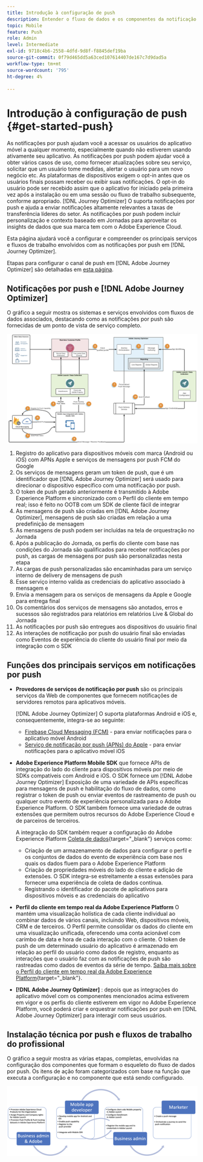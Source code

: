 ```yaml
---
title: Introdução à configuração de push
description: Entender o fluxo de dados e os componentes da notificação por push
topic: Mobile
feature: Push
role: Admin
level: Intermediate
exl-id: 9718c4b6-2558-4dfd-9d8f-f8845def19ba
source-git-commit: 0f79d465dd5a63ced107614407de167c7d9dad5a
workflow-type: tm+mt
source-wordcount: '795'
ht-degree: 4%

---
```


# Introdução à configuração de push {#get-started-push}

As notificações por push ajudam você a acessar os usuários do aplicativo móvel a qualquer momento, especialmente quando não estiverem usando ativamente seu aplicativo. As notificações por push podem ajudar você a obter vários casos de uso, como fornecer atualizações sobre seu serviço, solicitar que um usuário tome medidas, alertar o usuário para um novo negócio etc. As plataformas de dispositivos exigem o opt-in antes que os usuários finais possam receber ou exibir suas notificações. O opt-in do usuário pode ser recebido assim que o aplicativo for iniciado pela primeira vez após a instalação ou em uma sessão ou fluxo de trabalho subsequente, conforme apropriado. [!DNL Journey Optimizer] O suporta notificações por push e ajuda a enviar notificações altamente relevantes a taxas de transferência líderes do setor. As notificações por push podem incluir personalização e contexto baseado em Jornadas para aproveitar os insights de dados que sua marca tem com o Adobe Experience Cloud.

Esta página ajudará você a configurar e compreender os principais serviços e fluxos de trabalho envolvidos com as notificações por push em [!DNL Journey Optimizer].

Etapas para configurar o canal de push em [!DNL Adobe Journey Optimizer] são detalhadas em [esta página](push-configuration.md).

## Notificações por push e [!DNL Adobe Journey Optimizer]

O gráfico a seguir mostra os sistemas e serviços envolvidos com fluxos de dados associados, destacando como as notificações por push são fornecidas de um ponto de vista de serviço completo.

![](assets/push-flow.png)

1. Registro do aplicativo para dispositivos móveis com marca (Android ou iOS) com APNs Apple e serviços de mensagens por push FCM do Google
1. Os serviços de mensagens geram um token de push, que é um identificador que [!DNL Adobe Journey Optimizer] será usado para direcionar o dispositivo específico com uma notificação por push.
1. O token de push gerado anteriormente é transmitido à Adobe Experience Platform e sincronizado com o Perfil do cliente em tempo real; isso é feito no OOTB com um SDK de cliente fácil de integrar
1. As mensagens de push são criadas em [!DNL Adobe Journey Optimizer], mensagens de push são criadas em relação a uma predefinição de mensagem
1. As mensagens de push podem ser incluídas na tela de orquestração no Jornada
1. Após a publicação do Jornada, os perfis do cliente com base nas condições do Jornada são qualificados para receber notificações por push, as cargas de mensagens por push são personalizadas nesta etapa
1. As cargas de push personalizadas são encaminhadas para um serviço interno de delivery de mensagens de push
1. Esse serviço interno valida as credenciais do aplicativo associado à mensagem e
1. Envia a mensagem para os serviços de mensagens da Apple e Google para entrega final
1. Os comentários dos serviços de mensagens são anotados, erros e sucessos são registrados para relatórios em relatórios Live &amp; Global do Jornada
1. As notificações por push são entregues aos dispositivos do usuário final
1. As interações de notificação por push do usuário final são enviadas como Eventos de experiência do cliente do usuário final por meio da integração com o SDK

## Funções dos principais serviços em notificações por push

* **Provedores de serviços de notificação por push** são os principais serviços da Web de componentes que fornecem notificações de servidores remotos para aplicativos móveis.

   [!DNL Adobe Journey Optimizer]  O suporta plataformas Android e iOS e, consequentemente, integra-se ao seguinte:
   * [Firebase Cloud Messaging (FCM)](https://firebase.google.com/docs/cloud-messaging) - para enviar notificações para o aplicativo móvel Android
   * [Serviço de notificação por push (APNs) do Apple](https://developer.apple.com/library/archive/documentation/NetworkingInternet/Conceptual/RemoteNotificationsPG/APNSOverview.html) - para enviar notificações para o aplicativo móvel iOS

* **Adobe Experience Platform Mobile SDK** que fornece APIs de integração do lado do cliente para dispositivos móveis por meio de SDKs compatíveis com Android e iOS. O SDK fornece um [!DNL Adobe Journey Optimizer] Exposição de uma variedade de APIs específicas para mensagens de push e habilitação do fluxo de dados, como registrar o token de push ou enviar eventos de rastreamento de push ou qualquer outro evento de experiência personalizada para o Adobe Experience Platform. O SDK também fornece uma variedade de outras extensões que permitem outros recursos do Adobe Experience Cloud e de parceiros de terceiros.

   A integração do SDK também requer a configuração do Adobe Experience Platform [Coleta de dados](https://experienceleague.adobe.com/docs/experience-platform/tags/home.html?lang=pt-BR){target=&quot;_blank&quot;} serviços como:

   * Criação de um armazenamento de dados para configurar o perfil e os conjuntos de dados do evento de experiência com base nos quais os dados fluem para o Adobe Experience Platform
   * Criação de propriedades móveis do lado do cliente e adição de extensões. O SDK integra-se estreitamente a essas extensões para fornecer uma experiência de coleta de dados contínua.
   * Registrando o identificador do pacote de aplicativos para dispositivos móveis e as credenciais do aplicativo

* **Perfil do cliente em tempo real da Adobe Experience Platform**  O mantém uma visualização holística de cada cliente individual ao combinar dados de vários canais, incluindo Web, dispositivos móveis, CRM e de terceiros. O Perfil permite consolidar os dados do cliente em uma visualização unificada, oferecendo uma conta acionável com carimbo de data e hora de cada interação com o cliente. O token de push de um determinado usuário do aplicativo é armazenado em relação ao perfil do usuário como dados de registro, enquanto as interações que o usuário faz com as notificações de push são rastreadas como dados de eventos da série de tempo. [Saiba mais sobre o Perfil do cliente em tempo real da Adobe Experience Platform](https://experienceleague.adobe.com/docs/experience-platform/profile/home.html?lang=pt-BR){target=&quot;_blank&quot;}.

* **[!DNL Adobe Journey Optimizer]** : depois que as integrações do aplicativo móvel com os componentes mencionados acima estiverem em vigor e os perfis do cliente estiverem em vigor no Adobe Experience Platform, você poderá criar e orquestrar notificações por push em [!DNL Adobe Journey Optimizer] para interagir com seus usuários.

## Instalação técnica por push e fluxos de trabalho do profissional

O gráfico a seguir mostra as várias etapas, completas, envolvidas na configuração dos componentes que formam o esqueleto do fluxo de dados por push. Os itens de ação foram categorizados com base na função que executa a configuração e no componente que está sendo configurado.

![](assets/user-flow.png)

